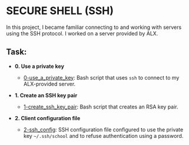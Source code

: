 # SECURE SHELL (SSH)

In this project, I became familiar connecting to and working
with servers using the SSH protocol. I worked on a server
provided by ALX.

## Task:

* **0. Use a private key**
  * [0-use_a_private_key](./0-use_a_private_key): Bash script that uses `ssh` to connect to my
ALX-provided server.

* **1. Create an SSH key pair**
  * [1-create_ssh_key_pair](./1-create_ssh_key_pair): Bash script that creates an RSA key pair.

* **2. Client configuration file**
  * [2-ssh_config](./2-ssh_config): SSH configuration file configured to use the private key
`~/.ssh/school` and to refuse authentication using a password.
